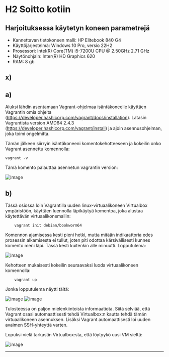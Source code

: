# H2 Soitto kotiin


## Harjoituksessa käytetyn koneen parametrejä

- Kannettavan tietokoneen malli: HP Elitebook 840 G4
- Käyttöjärjestelmä: Windows 10 Pro, versio 22H2
- Prosessori: Intel(R) Core(TM) i5-7200U CPU @ 2.50GHz 2.71 GHz
- Näytönohjain: Inter(R) HD Graphics 620
- RAM: 8 gb


## x) 

## a) 

Aluksi lähdin asentamaan Vagrant-ohjelmaa isäntäkoneelle käyttäen Vagrantin omia ohjeita (https://developer.hashicorp.com/vagrant/docs/installation).
Latasin Vagrantista version AMD64 2.4.3 (https://developer.hashicorp.com/vagrant/install) ja ajoin asennusohjelman, joka toimi ongelmitta.

Tämän jälkeen siirryin isäntäkoneeni komentokehotteeseen ja kokeilin onko Vagrant asennettu komennolla:

    vagrant -v

Tämä komento palauttaa asennetun vagrantin version:

![image](https://github.com/user-attachments/assets/2ecafdc7-fefa-4cbb-a235-f6751f0a7102)

## b)

Tässä osiossa loin Vagrantilla uuden linux-virtuaalikoneen Virtualbox ympäristöön, käyttäen luennolla läpikäytyä komentoa, joka alustaa käytettävän virtuaalikonemallin:

        vagrant init debian/bookworm64

Komennon ajamisessa kesti pieni hetki, mutta mitään indikaattoria edes prosessin alkamisesta ei tullut, joten piti odottaa kärsivällisesti kunnes komento meni läpi. Tässä kesti kuitenkin alle minuutti.
Lopputulema:

![image](https://github.com/user-attachments/assets/daff2788-641b-4c0e-bfdc-b41b80b85c51)

Kehotteen mukaisesti kokeilin seuraavaksi luoda virtuaalikoneen komennolla:

        vagrant up

Jonka lopputulema näytti tältä:

![image](https://github.com/user-attachments/assets/59a2cf4c-7711-4ada-954c-8799f11342c2)
![image](https://github.com/user-attachments/assets/c82142d1-46ab-4c4c-a3ca-265d029efac3)

Tulosteessa on paljon mielenkiintoista informaatiota. Siitä selviää, että Vagrant osasi automaattisesti tehdä Virtualbox:n kautta tehdä tämän virtuaalikoneen asennuksen. Lisäksi Vagrant automaattisesti loi uuden avaimen SSH-yhteyttä varten.

Lopuksi vielä tarkastin Virtualbox:sta, että löytyykö uusi VM sieltä:

![image](https://github.com/user-attachments/assets/a424aeb4-2731-4e72-a27e-9fedb6caed07)

---------------------------------------------------------------------------------------











